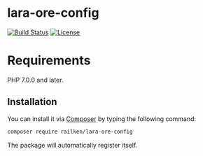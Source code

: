 # lara-ore-config

[![Build Status](https://travis-ci.org/railken/lara-ore-config.svg?branch=master)](https://travis-ci.org/railken/lara-ore-config)
[![License](https://img.shields.io/badge/License-MIT-yellow.svg)](https://opensource.org/licenses/MIT)

# Requirements

PHP 7.0.0 and later.


## Installation

You can install it via [Composer](https://getcomposer.org/) by typing the following command:

```bash
composer require railken/lara-ore-config
```

The package will automatically register itself.